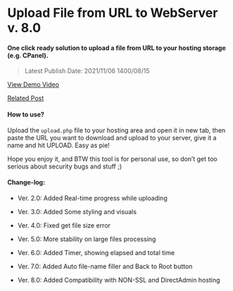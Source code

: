 Upload File from URL to WebServer v. 8.0
========================================

#### One click ready solution to upload a file from URL to your hosting storage (e.g. CPanel).

> Latest Publish Date: 2021/11/06 1400/08/15



[View Demo Video](https://iranwpacademy.com/htdocs/img/2021/06/upload-to-cpanel-by-amirhosseinhpv.ir_.mp4)

[Related Post](https://iranwpacademy.com/kb/echo-on-loop-pure-php/)



#### How to use?

Upload the `upload.php` file to your hosting area and open it in
new tab, then paste the URL you want to download and upload to your server, give
it a name and hit UPLOAD. Easy as pie!

Hope you enjoy it, and BTW this tool is for personal use, so don’t get too
serious about security bugs and stuff ;)

#### Change-log:

-   Ver. 2.0: Added Real-time progress while uploading

-   Ver. 3.0: Added Some styling and visuals

-   Ver. 4.0: Fixed get file size error

-   Ver. 5.0: More stability on large files processing

-   Ver. 6.0: Added Timer, showing elapsed and total time

-   Ver. 7.0: Added Auto file-name filler and Back to Root button

-   Ver. 8.0: Added Compatibility with NON-SSL and DirectAdmin hosting
